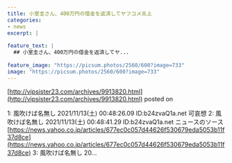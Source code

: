 ```yaml
---
title: 小室圭さん、400万円の借金を返済してヤフコメ炎上
categories:
- news
excerpt: |
  
feature_text: |
  ## 小室圭さん、400万円の借金を返済してヤ...
  
feature_image: "https://picsum.photos/2560/600?image=733"
image: "https://picsum.photos/2560/600?image=733"
---
```


[http://vipsister23.com/archives/9913820.html](http://vipsister23.com/archives/9913820.html)
posted on 

<!--more-->

1: 風吹けば名無し 2021/11/13(土) 00:48:26.09 ID:b24zvaQ1a.net 可哀想 2: 風吹けば名無し 2021/11/13(土) 00:48:41.29 ID:b24zvaQ1a.net ニュースのソース [https://news.yahoo.co.jp/articles/677ec0c057d44626f530679eda5053b11f37d8ce](https://news.yahoo.co.jp/articles/677ec0c057d44626f530679eda5053b11f37d8ce) 3: 風吹けば名無し 20...
